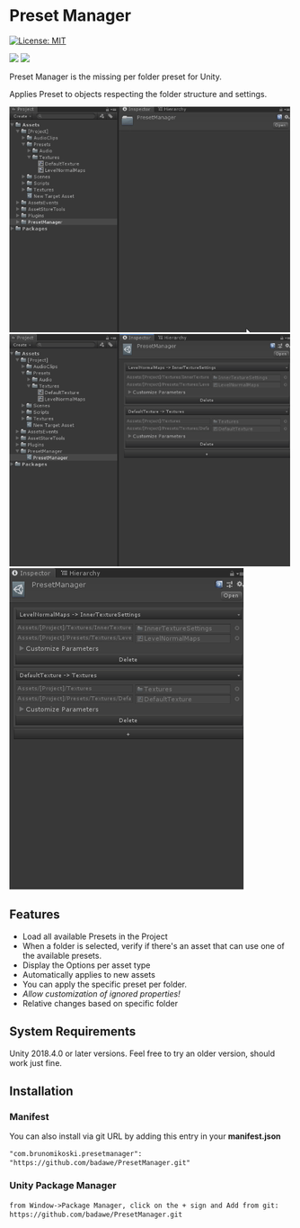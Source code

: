 # Preset Manager
[![License: MIT](https://img.shields.io/badge/License-MIT-brightgreen.svg)](https://github.com/badawe/PresetManager/blob/develop/LICENSE) 

![](https://img.shields.io/github/followers/badawe?label=Follow&style=social) ![](https://img.shields.io/twitter/follow/brunomikoski?style=social)

Preset Manager is the missing per folder preset for Unity.

Applies Preset to objects respecting the folder structure and settings.

![inspector](/Documentation~/general-usage.gif)
![Manager](/Documentation~/add-new-from-manager.gif)
![properties](/Documentation~/properties-modification.gif)


## Features
- Load all available Presets in the Project
- When a folder is selected, verify if there's an asset that can use one of the available presets.
- Display the Options per asset type 
- Automatically applies to new assets
- You can apply the specific preset per folder.
- *Allow customization of ignored properties!*
- Relative changes based on specific folder

## System Requirements
Unity 2018.4.0 or later versions. Feel free to try an older version, should work just fine.

## Installation

### Manifest
You can also install via git URL by adding this entry in your **manifest.json**
```
"com.brunomikoski.presetmanager": "https://github.com/badawe/PresetManager.git"
```
### Unity Package Manager
```
from Window->Package Manager, click on the + sign and Add from git: https://github.com/badawe/PresetManager.git
```
